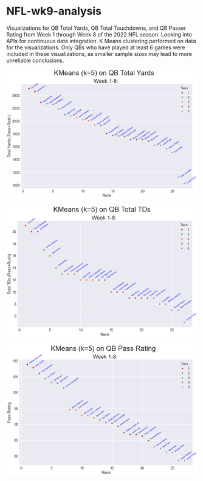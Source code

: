 # NFL-wk9-analysis

Visualizations for QB Total Yards, QB Total Touchdowns, and QB Passer Rating from Week 1 through Week 8 of the 2022 NFL season.
Looking into APIs for continuous data integration. K Means clustering performed on data for the visualizations. Only QBs who have played at least 6 games were included in these visualizations, as smaller sample sizes may lead to more unreliable conclusions. 

![QB Total Yards](images/QBtotalyards.png)

![QB Total TDs](images/QBtotaltds.png)

![QB Passer Rating](images/QBpasserrating.png)